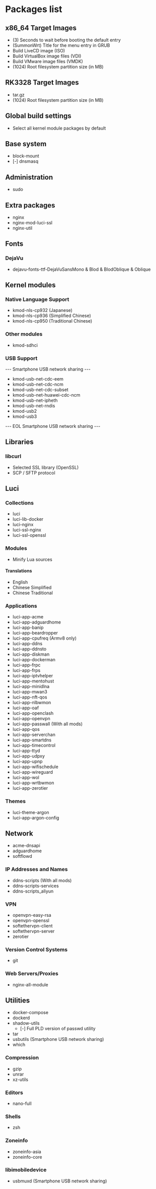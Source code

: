 # Packages list
## x86_64 Target Images
- (3) Seconds to wait before booting the default entry
- (SummonWrt) Title for the menu entry in GRUB
- Build LiveCD image (ISO)
- Build VirtualBox image files (VDI)
- Build VMware image files (VMDK)
- (1024) Root filesystem partition size (in MB)

## RK3328 Target Images
- tar.gz
- (1024) Root filesystem partition size (in MB)

## Global build settings
- Select all kernel module packages by default

## Base system
- block-mount
- [-] dnsmasq

## Administration
- sudo

## Extra packages
- nginx
- nginx-mod-luci-ssl
- nginx-util

## Fonts
### DejaVu
- dejavu-fonts-ttf-DejaVuSansMono & Blod & BlodOblique & Oblique

## Kernel modules
### Native Language Support
- kmod-nls-cp932 (Japanese)
- kmod-nls-cp936 (Simplified Chinese)
- kmod-nls-cp950 (Traditional Chinese)

### Other modules
- kmod-sdhci

### USB Support
--- Smartphone USB network sharing ---

- kmod-usb-net-cdc-eem
- kmod-usb-net-cdc-ncm
- kmod-usb-net-cdc-subset
- kmod-usb-net-huawei-cdc-ncm
- kmod-usb-net-ipheth
- kmod-usb-net-rndis
- kmod-usb2
- kmod-usb3

--- EOL Smartphone USB network sharing ---

## Libraries
### libcurl
- Selected SSL library (OpenSSL)
- SCP / SFTP protocol

## Luci
### Collections
- luci
- luci-lib-docker
- luci-nginx
- luci-ssl-nginx
- luci-ssl-openssl

### Modules
- Minify Lua sources

#### Translations
- English
- Chinese Simplified
- Chinese Traditional

### Applications
- luci-app-acme
- luci-app-adguardhome
- luci-app-banip
- luci-app-beardropper
- luci-app-cpufreq (Armv8 only)
- luci-app-ddns
- luci-app-ddnsto
- luci-app-diskman
- luci-app-dockerman
- luci-app-frpc
- luci-app-frps
- luci-app-iptvhelper
- luci-app-mentohust
- luci-app-minidlna
- luci-app-mwan3
- luci-app-nft-qos
- luci-app-nlbwmon
- luci-app-oaf
- luci-app-openclash
- luci-app-openvpn
- luci-app-passwall (With all mods)
- luci-app-qos
- luci-app-serverchan
- luci-app-smartdns
- luci-app-timecontrol
- luci-app-ttyd
- luci-app-udpxy
- luci-app-upnp
- luci-app-wifischedule
- luci-app-wireguard
- luci-app-wol
- luci-app-wrtbwmon
- luci-app-zerotier

### Themes
- luci-theme-argon
- luci-app-argon-config

## Network
- acme-dnsapi
- adguardhome
- softflowd

### IP Addresses and Names
- ddns-scripts (With all mods)
- ddns-scripts-services
- ddns-scripts_aliyun

### VPN
- openvpn-easy-rsa
- openvpn-openssl
- softethervpn-client
- softethervpn-server
- zerotier

### Version Control Systems
- git

### Web Servers/Proxies
- nginx-all-module

## Utilities
- docker-compose
- dockerd
- shadow-utils
  - [-] Full PLD version of passwd utility
- tar
- usbutils (Smartphone USB network sharing)
- which

### Compression
- gzip
- unrar
- xz-utils

### Editors
- nano-full

### Shells
- zsh

### Zoneinfo
- zoneinfo-asia
- zoneinfo-core

### libimobiledevice
- usbmuxd (Smartphone USB network sharing)
